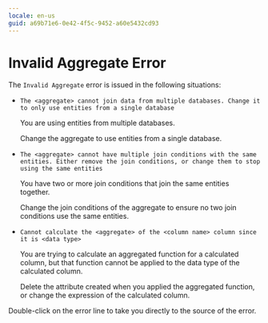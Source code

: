 ```yaml
---
locale: en-us
guid: a69b71e6-0e42-4f5c-9452-a60e5432cd93
---
```


# Invalid Aggregate Error

The `Invalid Aggregate` error is issued in the following situations:

* `The <aggregate> cannot join data from multiple databases. Change it to only use entities from a single database`
  
    You are using entities from multiple databases.  
  
    Change the aggregate to use entities from a single database.

* `The <aggregate> cannot have multiple join conditions with the same entities. Either remove the join conditions, or change them to stop using the same entities`
  
    You have two or more join conditions that join the same entities together.  
  
    Change the join conditions of the aggregate to ensure no two join conditions use the same entities.

* `Cannot calculate the <aggregate> of the <column name> column since it is <data type>`
  
    You are trying to calculate an aggregated function for a calculated column, but that function cannot be applied to the data type of the calculated column.  
  
    Delete the attribute created when you applied the aggregated function, or change the expression of the calculated column.

Double-click on the error line to take you directly to the source of the error.
